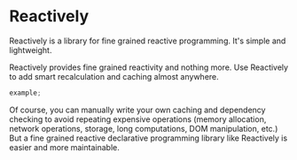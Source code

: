 # Reactively

Reactively is a library for fine grained reactive programming.
It's simple and lightweight.

Reactively provides fine grained reactivity and nothing more.
Use Reactively to add smart recalculation and caching almost anywhere.

```jsx
example;
```

Of course, you can manually write your own caching and dependency checking
to avoid repeating expensive operations
(memory allocation, network operations, storage, long computations, DOM manipulation, etc.)
But a fine grained reactive declarative programming library like Reactively 
is easier and more maintainable.

